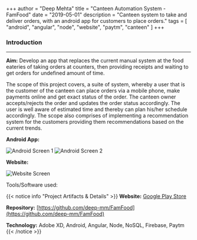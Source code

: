 +++
author = "Deep Mehta"
title = "Canteen Automation System - FamFood"
date = "2019-05-01"
description = "Canteen system to take and deliver orders, with an android app for customers to place orders."
tags = [
    "android",
    "angular",
    "node",
    "website",
    "paytm",
    "canteen"
]
+++

### Introduction

---

**Aim:** Develop an app that replaces the current manual system at the food eateries of taking orders at counters, then providing receipts and waiting to get orders for undefined amount of time.

The scope of this project covers, a suite of system, whereby a user that is the customer of the canteen can place orders via a mobile phone, make payments online and get exact status of the order. The canteen owner accepts/rejects the order and updates the order status accordingly. The user is well aware of estimated time and thereby can plan his/her schedule accordingly. The scope also comprises of implementing a recommendation system for the customers providing them recommendations based on the current trends.

**Android App:**

![Android Screen 1](/images/projects/famfood-app-1.png)
![Android Screen 2](/images/projects/famfood-app-2.png)

**Website:**

![Website Screen](/images/projects/famfood-website.png)

Tools/Software used:

{{< notice info "Project Artifacts & Details" >}}
**Website:** [Google Play Store](https://play.google.com/store/apps/details?id=com.canteenautomation.famfood)

**Repository:** [https://github.com/deep-mm/FamFood](https://github.com/deep-mm/FamFood)

**Technology:** Adobe XD, Android, Angular, Node, NoSQL, Firebase, Paytm
{{< /notice >}}
